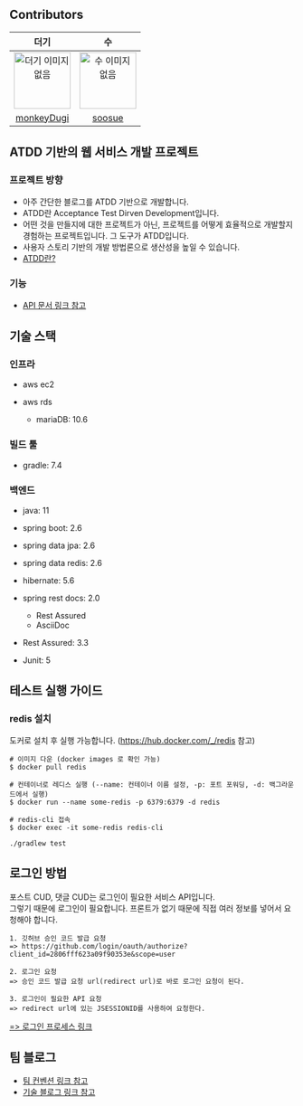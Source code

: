 ## Contributors
|더기|수|
|:-:|:-:|
|<img src="https://avatars.githubusercontent.com/u/53487385?v=4" alt="더기 이미지 없음" width="100" height="100">|<img src="https://avatars.githubusercontent.com/u/54942017?v=4" alt="수 이미지 없음" width="100" height="100">|
|[monkeyDugi](https://github.com/monkeyDugi)|[soosue](https://github.com/soosue)|

## ATDD 기반의 웹 서비스 개발 프로젝트
### 프로젝트 방향
- 아주 간단한 블로그를 ATDD 기반으로 개발합니다.
- ATDD란 Acceptance Test Dirven Development입니다.
- 어떤 것을 만들지에 대한 프로젝트가 아닌, 프로젝트를 어떻게 효율적으로 개발할지 경험하는 프로젝트입니다.
  그 도구가 ATDD입니다.
- 사용자 스토리 기반의 개발 방법론으로 생산성을 높일 수 있습니다.
- [ATDD란?](https://island-airmail-e76.notion.site/ATDD-e1053c822c834ba8992e949164f5001d)

### 기능
- [API 문서 링크 참고](http://monkeydugiblog.shop/docs/index.html)

## 기술 스택
### 인프라
- aws ec2

- aws rds
  - mariaDB: 10.6
### 빌드 툴
- gradle: 7.4
### 백엔드
- java: 11

- spring boot: 2.6
- spring data jpa: 2.6
- spring data redis: 2.6
- hibernate: 5.6
- spring rest docs: 2.0
  - Rest Assured
  - AsciiDoc

- Rest Assured: 3.3
- Junit: 5

## 테스트 실행 가이드
### redis 설치
도커로 설치 후 실행 가능합니다. (https://hub.docker.com/_/redis 참고)
``` shell
# 이미지 다운 (docker images 로 확인 가능)
$ docker pull redis

# 컨테이너로 레디스 실행 (--name: 컨테이너 이름 설정, -p: 포트 포워딩, -d: 백그라운드에서 실행)
$ docker run --name some-redis -p 6379:6379 -d redis

# redis-cli 접속
$ docker exec -it some-redis redis-cli

./gradlew test
```

## 로그인 방법
포스트 CUD, 댓글 CUD는 로그인이 필요한 서비스 API입니다.  
그렇기 때문에 로그인이 필요합니다. 프론트가 없기 때문에 직접 여러 정보를 넣어서 요청해야 합니다.
```shell
1. 깃허브 승인 코드 발급 요청
=> https://github.com/login/oauth/authorize?client_id=2806fff623a09f90353e&scope=user

2. 로그인 요청
=> 승인 코드 발급 요청 url(redirect url)로 바로 로그인 요청이 된다.

3. 로그인이 필요한 API 요청
=> redirect url에 있는 JSESSIONID를 사용하여 요청한다.
```
[=> 로그인 프로세스 링크](https://island-airmail-e76.notion.site/fbe1491a9bea4a919257160314b95eb6)

## 팀 블로그
- [팀 컨벤션 링크 참고](https://island-airmail-e76.notion.site/48b4a6fbbf8a4e8c981dea38baa7628d)
- [기술 블로그 링크 참고](https://island-airmail-e76.notion.site/Tech-Blog-8f62fea193ec4b929a3e0961bfcfa83b)

